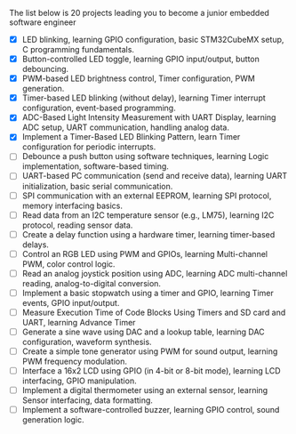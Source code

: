 The list below is 20 projects leading you to become a junior embedded software engineer

- [x] LED blinking, learning GPIO configuration, basic STM32CubeMX setup, C programming fundamentals.
- [x] Button-controlled LED toggle, learning GPIO input/output, button debouncing.
- [x] PWM-based LED brightness control, Timer configuration, PWM generation.
- [x] Timer-based LED blinking (without delay), learning Timer interrupt configuration, event-based programming.
- [x] ADC-Based Light Intensity Measurement with UART Display, learning ADC setup, UART communication, handling analog data.
- [x] Implement a Timer-Based LED Blinking Pattern, learn Timer configuration for periodic interrupts.
- [ ] Debounce a push button using software techniques, learning Logic implementation, software-based timing.
- [ ] UART-based PC communication (send and receive data), learning UART initialization, basic serial communication.
- [ ] SPI communication with an external EEPROM, learning SPI protocol, memory interfacing basics.
- [ ] Read data from an I2C temperature sensor (e.g., LM75), learning I2C protocol, reading sensor data.
- [ ] Create a delay function using a hardware timer, learning timer-based delays.
- [ ] Control an RGB LED using PWM and GPIOs, learning Multi-channel PWM, color control logic.
- [ ] Read an analog joystick position using ADC, learning ADC multi-channel reading, analog-to-digital conversion.
- [ ] Implement a basic stopwatch using a timer and GPIO, learning Timer events, GPIO input/output.
- [ ] Measure Execution Time of Code Blocks Using Timers and SD card and UART, learning Advance Timer
- [ ] Generate a sine wave using DAC and a lookup table, learning DAC configuration, waveform synthesis.
- [ ] Create a simple tone generator using PWM for sound output, learning PWM frequency modulation.
- [ ] Interface a 16x2 LCD using GPIO (in 4-bit or 8-bit mode), learning LCD interfacing, GPIO manipulation.
- [ ] Implement a digital thermometer using an external sensor, learning Sensor interfacing, data formatting.
- [ ] Implement a software-controlled buzzer, learning GPIO control, sound generation logic.
